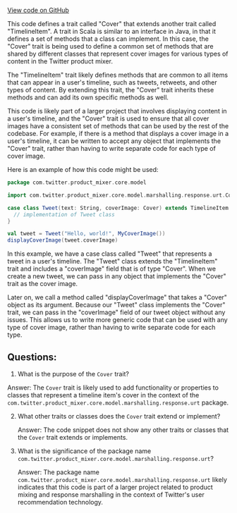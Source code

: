[View code on GitHub](https://github.com/misbahsy/the-algorithm/product-mixer/core/src/main/scala/com/twitter/product_mixer/core/model/marshalling/response/urt/Cover.scala)

This code defines a trait called "Cover" that extends another trait called "TimelineItem". A trait in Scala is similar to an interface in Java, in that it defines a set of methods that a class can implement. In this case, the "Cover" trait is being used to define a common set of methods that are shared by different classes that represent cover images for various types of content in the Twitter product mixer.

The "TimelineItem" trait likely defines methods that are common to all items that can appear in a user's timeline, such as tweets, retweets, and other types of content. By extending this trait, the "Cover" trait inherits these methods and can add its own specific methods as well.

This code is likely part of a larger project that involves displaying content in a user's timeline, and the "Cover" trait is used to ensure that all cover images have a consistent set of methods that can be used by the rest of the codebase. For example, if there is a method that displays a cover image in a user's timeline, it can be written to accept any object that implements the "Cover" trait, rather than having to write separate code for each type of cover image.

Here is an example of how this code might be used:

```scala
package com.twitter.product_mixer.core.model

import com.twitter.product_mixer.core.model.marshalling.response.urt.Cover

case class Tweet(text: String, coverImage: Cover) extends TimelineItem {
  // implementation of Tweet class
}

val tweet = Tweet("Hello, world!", MyCoverImage())
displayCoverImage(tweet.coverImage)
```

In this example, we have a case class called "Tweet" that represents a tweet in a user's timeline. The "Tweet" class extends the "TimelineItem" trait and includes a "coverImage" field that is of type "Cover". When we create a new tweet, we can pass in any object that implements the "Cover" trait as the cover image.

Later on, we call a method called "displayCoverImage" that takes a "Cover" object as its argument. Because our "Tweet" class implements the "Cover" trait, we can pass in the "coverImage" field of our tweet object without any issues. This allows us to write more generic code that can be used with any type of cover image, rather than having to write separate code for each type.
## Questions: 
 1. What is the purpose of the `Cover` trait?
   
   Answer: The `Cover` trait is likely used to add functionality or properties to classes that represent a timeline item's cover in the context of the `com.twitter.product_mixer.core.model.marshalling.response.urt` package.

2. What other traits or classes does the `Cover` trait extend or implement?
   
   Answer: The code snippet does not show any other traits or classes that the `Cover` trait extends or implements.

3. What is the significance of the package name `com.twitter.product_mixer.core.model.marshalling.response.urt`?
   
   Answer: The package name `com.twitter.product_mixer.core.model.marshalling.response.urt` likely indicates that this code is part of a larger project related to product mixing and response marshalling in the context of Twitter's user recommendation technology.